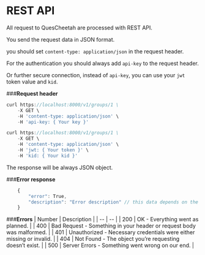 # REST API

All request to QuesCheetah are processed with REST API.

You send the request data in JSON format.

you should set ```content-type: application/json``` in the request header.

For the authentication you should always add ```api-key``` to the request header.

Or further secure connection, instead of ```api-key```, you can use your ```jwt``` token value and ```kid```.

###**Request header**
```javascript
curl https://localhost:8000/v1/groups/1 \
    -X GET \
    -H 'content-type: application/json' \
    -H 'api-key: { Your key }'

```

```javascript
curl https://localhost:8000/v1/groups/1 \
    -X GET \
    -H 'content-type: application/json' \
    -H 'jwt: { Your token }' \
    -H 'kid: { Your kid }'

```


The response will be always JSON object.



###**Error response**

```javascript
    {
	    "error": True,
	    "description": "Error description" // this data depends on the context.
    }
```


###**Errors**
| Number | Description |
| -- | -- |
| 200 | OK - Everything went as planned. |
| 400 | Bad Request - Something in your header or request body was malformed. |
| 401 | Unauthorized - Necessary credentials were either missing or invalid. |
| 404	 | Not Found - The object you’re requesting doesn’t exist. |
| 500	 | Server Errors - Something went wrong on our end. |
